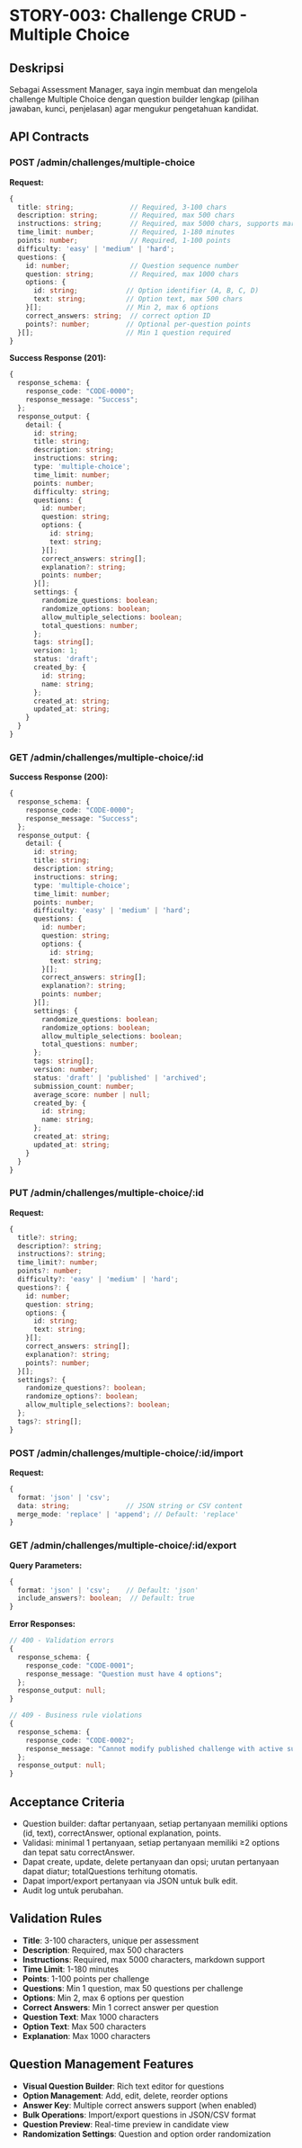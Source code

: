 # STORY-003: Challenge CRUD - Multiple Choice

## Deskripsi
Sebagai Assessment Manager, saya ingin membuat dan mengelola challenge Multiple Choice dengan question builder lengkap (pilihan jawaban, kunci, penjelasan) agar mengukur pengetahuan kandidat.

## API Contracts

### POST /admin/challenges/multiple-choice
**Request:**
```typescript
{
  title: string;              // Required, 3-100 chars
  description: string;        // Required, max 500 chars
  instructions: string;       // Required, max 5000 chars, supports markdown
  time_limit: number;         // Required, 1-180 minutes
  points: number;             // Required, 1-100 points
  difficulty: 'easy' | 'medium' | 'hard';
  questions: {
    id: number;               // Question sequence number
    question: string;         // Required, max 1000 chars
    options: {
      id: string;            // Option identifier (A, B, C, D)
      text: string;          // Option text, max 500 chars
    }[];                     // Min 2, max 6 options
    correct_answers: string;  // correct option ID
    points?: number;         // Optional per-question points
  }[];                       // Min 1 question required
}
```

**Success Response (201):**
```typescript
{
  response_schema: {
    response_code: "CODE-0000";
    response_message: "Success";
  };
  response_output: {
    detail: {
      id: string;
      title: string;
      description: string;
      instructions: string;
      type: 'multiple-choice';
      time_limit: number;
      points: number;
      difficulty: string;
      questions: {
        id: number;
        question: string;
        options: {
          id: string;
          text: string;
        }[];
        correct_answers: string[];
        explanation?: string;
        points: number;
      }[];
      settings: {
        randomize_questions: boolean;
        randomize_options: boolean;
        allow_multiple_selections: boolean;
        total_questions: number;
      };
      tags: string[];
      version: 1;
      status: 'draft';
      created_by: {
        id: string;
        name: string;
      };
      created_at: string;
      updated_at: string;
    }
  }
}
```

### GET /admin/challenges/multiple-choice/:id
**Success Response (200):**
```typescript
{
  response_schema: {
    response_code: "CODE-0000";
    response_message: "Success";
  };
  response_output: {
    detail: {
      id: string;
      title: string;
      description: string;
      instructions: string;
      type: 'multiple-choice';
      time_limit: number;
      points: number;
      difficulty: 'easy' | 'medium' | 'hard';
      questions: {
        id: number;
        question: string;
        options: {
          id: string;
          text: string;
        }[];
        correct_answers: string[];
        explanation?: string;
        points: number;
      }[];
      settings: {
        randomize_questions: boolean;
        randomize_options: boolean;
        allow_multiple_selections: boolean;
        total_questions: number;
      };
      tags: string[];
      version: number;
      status: 'draft' | 'published' | 'archived';
      submission_count: number;
      average_score: number | null;
      created_by: {
        id: string;
        name: string;
      };
      created_at: string;
      updated_at: string;
    }
  }
}
```

### PUT /admin/challenges/multiple-choice/:id
**Request:**
```typescript
{
  title?: string;
  description?: string;
  instructions?: string;
  time_limit?: number;
  points?: number;
  difficulty?: 'easy' | 'medium' | 'hard';
  questions?: {
    id: number;
    question: string;
    options: {
      id: string;
      text: string;
    }[];
    correct_answers: string[];
    explanation?: string;
    points?: number;
  }[];
  settings?: {
    randomize_questions?: boolean;
    randomize_options?: boolean;
    allow_multiple_selections?: boolean;
  };
  tags?: string[];
}
```

### POST /admin/challenges/multiple-choice/:id/import
**Request:**
```typescript
{
  format: 'json' | 'csv';
  data: string;              // JSON string or CSV content
  merge_mode: 'replace' | 'append'; // Default: 'replace'
}
```

### GET /admin/challenges/multiple-choice/:id/export
**Query Parameters:**
```typescript
{
  format: 'json' | 'csv';    // Default: 'json'
  include_answers?: boolean;  // Default: true
}
```

**Error Responses:**
```typescript
// 400 - Validation errors
{
  response_schema: {
    response_code: "CODE-0001";
    response_message: "Question must have 4 options";
  };
  response_output: null;
}

// 409 - Business rule violations
{
  response_schema: {
    response_code: "CODE-0002";
    response_message: "Cannot modify published challenge with active submissions";
  };
  response_output: null;
}
```

## Acceptance Criteria
- Question builder: daftar pertanyaan, setiap pertanyaan memiliki options (id, text), correctAnswer, optional explanation, points.
- Validasi: minimal 1 pertanyaan, setiap pertanyaan memiliki ≥2 options dan tepat satu correctAnswer.
- Dapat create, update, delete pertanyaan dan opsi; urutan pertanyaan dapat diatur; totalQuestions terhitung otomatis.
- Dapat import/export pertanyaan via JSON untuk bulk edit.
- Audit log untuk perubahan.

## Validation Rules
- **Title**: 3-100 characters, unique per assessment
- **Description**: Required, max 500 characters
- **Instructions**: Required, max 5000 characters, markdown support
- **Time Limit**: 1-180 minutes
- **Points**: 1-100 points per challenge
- **Questions**: Min 1 question, max 50 questions per challenge
- **Options**: Min 2, max 6 options per question
- **Correct Answers**: Min 1 correct answer per question
- **Question Text**: Max 1000 characters
- **Option Text**: Max 500 characters
- **Explanation**: Max 1000 characters

## Question Management Features
- **Visual Question Builder**: Rich text editor for questions
- **Option Management**: Add, edit, delete, reorder options
- **Answer Key**: Multiple correct answers support (when enabled)
- **Bulk Operations**: Import/export questions in JSON/CSV format
- **Question Preview**: Real-time preview in candidate view
- **Randomization Settings**: Question and option order randomization

